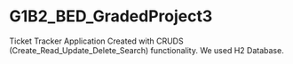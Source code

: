 # G1B2_BED_GradedProject3
Ticket Tracker Application Created with CRUDS (Create_Read_Update_Delete_Search) functionality. We used H2 Database.
